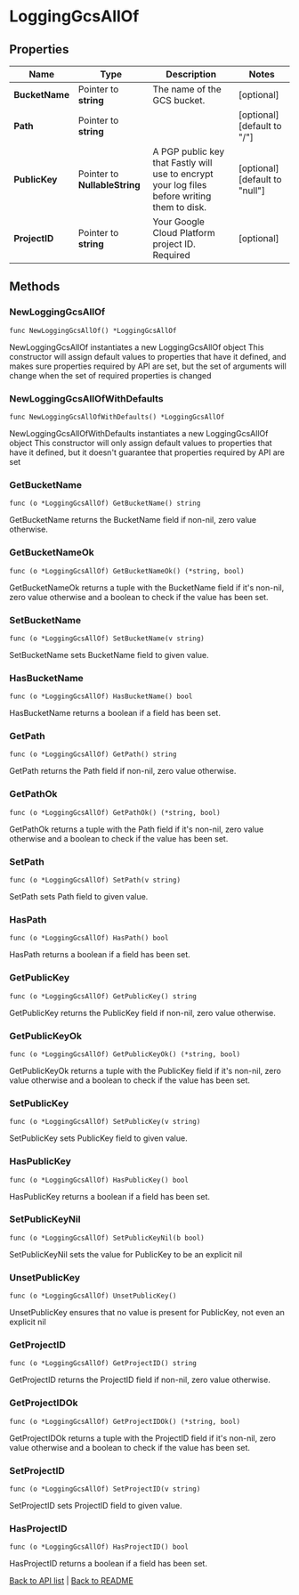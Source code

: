 # LoggingGcsAllOf

## Properties

Name | Type | Description | Notes
------------ | ------------- | ------------- | -------------
**BucketName** | Pointer to **string** | The name of the GCS bucket. | [optional] 
**Path** | Pointer to **string** |  | [optional] [default to "/"]
**PublicKey** | Pointer to **NullableString** | A PGP public key that Fastly will use to encrypt your log files before writing them to disk. | [optional] [default to "null"]
**ProjectID** | Pointer to **string** | Your Google Cloud Platform project ID. Required | [optional] 

## Methods

### NewLoggingGcsAllOf

`func NewLoggingGcsAllOf() *LoggingGcsAllOf`

NewLoggingGcsAllOf instantiates a new LoggingGcsAllOf object
This constructor will assign default values to properties that have it defined,
and makes sure properties required by API are set, but the set of arguments
will change when the set of required properties is changed

### NewLoggingGcsAllOfWithDefaults

`func NewLoggingGcsAllOfWithDefaults() *LoggingGcsAllOf`

NewLoggingGcsAllOfWithDefaults instantiates a new LoggingGcsAllOf object
This constructor will only assign default values to properties that have it defined,
but it doesn't guarantee that properties required by API are set

### GetBucketName

`func (o *LoggingGcsAllOf) GetBucketName() string`

GetBucketName returns the BucketName field if non-nil, zero value otherwise.

### GetBucketNameOk

`func (o *LoggingGcsAllOf) GetBucketNameOk() (*string, bool)`

GetBucketNameOk returns a tuple with the BucketName field if it's non-nil, zero value otherwise
and a boolean to check if the value has been set.

### SetBucketName

`func (o *LoggingGcsAllOf) SetBucketName(v string)`

SetBucketName sets BucketName field to given value.

### HasBucketName

`func (o *LoggingGcsAllOf) HasBucketName() bool`

HasBucketName returns a boolean if a field has been set.

### GetPath

`func (o *LoggingGcsAllOf) GetPath() string`

GetPath returns the Path field if non-nil, zero value otherwise.

### GetPathOk

`func (o *LoggingGcsAllOf) GetPathOk() (*string, bool)`

GetPathOk returns a tuple with the Path field if it's non-nil, zero value otherwise
and a boolean to check if the value has been set.

### SetPath

`func (o *LoggingGcsAllOf) SetPath(v string)`

SetPath sets Path field to given value.

### HasPath

`func (o *LoggingGcsAllOf) HasPath() bool`

HasPath returns a boolean if a field has been set.

### GetPublicKey

`func (o *LoggingGcsAllOf) GetPublicKey() string`

GetPublicKey returns the PublicKey field if non-nil, zero value otherwise.

### GetPublicKeyOk

`func (o *LoggingGcsAllOf) GetPublicKeyOk() (*string, bool)`

GetPublicKeyOk returns a tuple with the PublicKey field if it's non-nil, zero value otherwise
and a boolean to check if the value has been set.

### SetPublicKey

`func (o *LoggingGcsAllOf) SetPublicKey(v string)`

SetPublicKey sets PublicKey field to given value.

### HasPublicKey

`func (o *LoggingGcsAllOf) HasPublicKey() bool`

HasPublicKey returns a boolean if a field has been set.

### SetPublicKeyNil

`func (o *LoggingGcsAllOf) SetPublicKeyNil(b bool)`

 SetPublicKeyNil sets the value for PublicKey to be an explicit nil

### UnsetPublicKey
`func (o *LoggingGcsAllOf) UnsetPublicKey()`

UnsetPublicKey ensures that no value is present for PublicKey, not even an explicit nil
### GetProjectID

`func (o *LoggingGcsAllOf) GetProjectID() string`

GetProjectID returns the ProjectID field if non-nil, zero value otherwise.

### GetProjectIDOk

`func (o *LoggingGcsAllOf) GetProjectIDOk() (*string, bool)`

GetProjectIDOk returns a tuple with the ProjectID field if it's non-nil, zero value otherwise
and a boolean to check if the value has been set.

### SetProjectID

`func (o *LoggingGcsAllOf) SetProjectID(v string)`

SetProjectID sets ProjectID field to given value.

### HasProjectID

`func (o *LoggingGcsAllOf) HasProjectID() bool`

HasProjectID returns a boolean if a field has been set.


[Back to API list](../README.md#documentation-for-api-endpoints) | [Back to README](../README.md)
